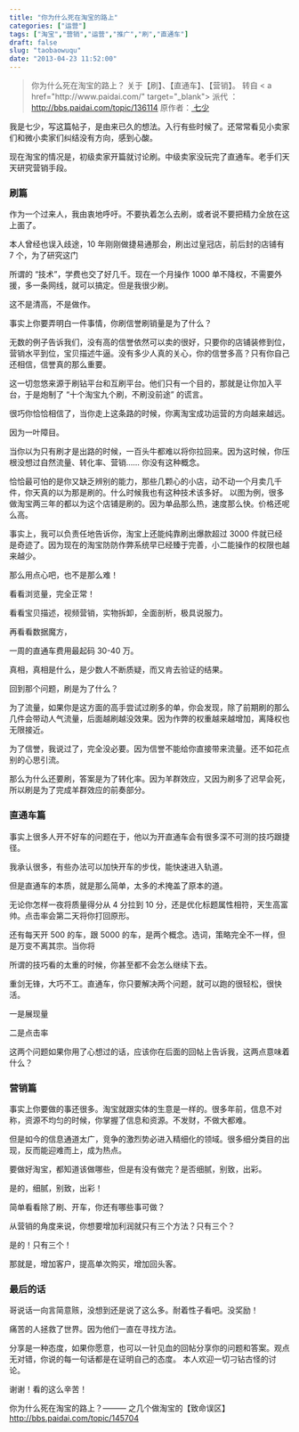 ```yaml
---
title: "你为什么死在淘宝的路上"
categories: ["运营"]
tags: ["淘宝","营销","运营","推广","刷","直通车"]
draft: false
slug: "taobaowuqu"
date: "2013-04-23 11:52:00"
---
```


<blockquote > 你为什么死在淘宝的路上？ 关于【刷】、【直通车】、【营销】。
转自 < a href="http://www.paidai.com/" target="_blank"> 派代 </a>：<a href="http://bbs.paidai.com/topic/136114" target="_blank">http://bbs.paidai.com/topic/136114</a>  原作者：<a href="http://my.paidai.com/419250" target="_blank"> 七少 </a></blockquote> 我是七少，写这篇帖子，是由来已久的想法。入行有些时候了。还常常看见小卖家们和微小卖家们纠结没有方向，感到心酸。

 现在淘宝的情况是，初级卖家开篇就讨论刷。中级卖家没玩完了直通车。老手们天天研究营销手段。

 ### 刷篇

 作为一个过来人，我由衷地呼吁。不要执着怎么去刷，或者说不要把精力全放在这上面了。

 本人曾经也误入歧途，10 年刚刚做捷易通那会，刷出过皇冠店，前后封的店铺有 7 个，为了研究这门

 所谓的 “技术”，学费也交了好几千。现在一个月操作 1000 单不降权，不需要外援，多一条网线，就可以搞定。但是我很少刷。

 这不是清高，不是做作。

 事实上你要弄明白一件事情，你刷信誉刷销量是为了什么？

 无数的例子告诉我们，没有高的信誉依然可以卖的很好，只要你的店铺装修到位，营销水平到位，宝贝描述牛逼。没有多少人真的关心，你的信誉多高？只有你自己还相信，信誉真的那么重要。

 这一切忽悠来源于刷钻平台和互刷平台。他们只有一个目的，那就是让你加入平台，于是炮制了 “十个淘宝九个刷，不刷没前途” 的谎言。

 很巧你恰恰相信了，当你走上这条路的时候，你离淘宝成功运营的方向越来越远。

 因为一叶障目。

  当你以为只有刷才是出路的时候，一百头牛都难以将你拉回来。因为这时候，你压根没想过自然流量、转化率、营销…… 你没有这种概念。                                                   

 恰恰最可怕的是你又缺乏辨别的能力，那些几颗心的小店，动不动一个月卖几千件，你天真的以为那是刷的。什么时候我也有这种技术该多好。<!--more-->
 以图为例，很多做淘宝两三年的都以为这个店铺是刷的。因为单品那么热，速度那么快。价格还呢么高。
 
 事实上，我可以负责任地告诉你，淘宝上还能纯靠刷出爆款超过 3000 件就已经是奇迹了。因为现在的淘宝防防作弊系统早已经臻于完善，小二能操作的权限也越来越少。

 那么用点心吧，也不是那么难！

 看看浏览量，完全正常！

 看看宝贝描述，视频营销，实物拆卸，全面剖析，极具说服力。

 再看看数据魔方，
 
 一周的直通车费用最起码 30-40 万。

 真相，真相是什么，是少数人不断质疑，而又肯去验证的结果。

 回到那个问题，刷是为了什么？

 为了流量，如果你是这方面的高手尝试过刷多的单，你会发现，除了前期刷的那么几件会带动人气流量，后面越刷越没效果。因为作弊的权重越来越增加，离降权也无限接近。

 为了信誉，我说过了，完全没必要。因为信誉不能给你直接带来流量。还不如花点别的心思引流。

 那么为什么还要刷，答案是为了转化率。因为羊群效应，又因为刷多了迟早会死，所以刷是为了完成羊群效应的前奏部分。

 ### 直通车篇

 事实上很多人开不好车的问题在于，他以为开直通车会有很多深不可测的技巧跟捷径。

 我承认很多，有些办法可以加快开车的步伐，能快速进入轨道。

 但是直通车的本质，就是那么简单，太多的术掩盖了原本的道。

 无论你怎样一夜将质量得分从 4 分拉到 10 分，还是优化标题属性相符，天生高富帅。点击率会第二天将你打回原形。

 还有每天开 500 的车，跟 5000 的车，是两个概念。选词，策略完全不一样，但是万变不离其宗。当你将

 所谓的技巧看的太重的时候，你甚至都不会怎么继续下去。

 重剑无锋，大巧不工。直通车，你只要解决两个问题，就可以跑的很轻松，很快活。

 一是展现量

 二是点击率

 这两个问题如果你用了心想过的话，应该你在后面的回帖上告诉我，这两点意味着什么？

 ### 营销篇

 事实上你要做的事还很多。淘宝就跟实体的生意是一样的。很多年前，信息不对称，资源不均匀的时候，你掌握了信息和资源。不发财，不做大都难。

 但是如今的信息通道太广，竞争的激烈势必进入精细化的领域。很多细分类目的出现，反而能迎难而上，成为热点。

 要做好淘宝，都知道该做哪些，但是有没有做完？是否细腻，别致，出彩。

 是的，细腻，别致，出彩！

 简单看看除了刷、开车，你还有哪些事可做？

 从营销的角度来说，你想要增加利润就只有三个方法？只有三个？

 是的！只有三个！

 那就是，增加客户，提高单次购买，增加回头客。

 ### 最后的话 

 哥说话一向言简意赅，没想到还是说了这么多。耐着性子看吧。没奖励！

 痛苦的人拯救了世界。因为他们一直在寻找方法。

 分享是一种态度，如果你愿意，也可以一针见血的回帖分享你的问题和答案。观点无对错，你说的每一句话都是在证明自己的态度。  本人欢迎一切刁钻古怪的讨论。

 谢谢！看的这么辛苦！

 你为什么死在淘宝的路上？——— 之几个做淘宝的【致命误区】
　<a href="http://bbs.paidai.com/topic/145704" target="_blank">http://bbs.paidai.com/topic/145704</a>

